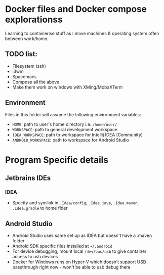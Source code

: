# Docker files and Docker compose explorationss

Learning to containerise stuff as I move machines & operating system often between work/home.

## TODO list:
- Filesystem (zsh)
- i3wm
- Spacemacs
- Compose all the above
- Make them work on windows with XMing/MobaXTerm


## Environment

Files in this folder will assume the following environment variables:
- `HOME`: path to user's home directory i.e. `/home/user/`
- `WORKSPACE`: path to general development workspace 
- `IDEA_WORKSPACE`: path to workspace for Intellij IDEA (Community)
- `ANDROID_WORKSPACE`: path to workspace for Android Studio
# Program Specific details
## Jetbrains IDEs
### IDEA
- Specify and symlink in `.Idea/config`, `.Idea.java`, `.Idea.maven`, `.Idea.gradle` to home flder
## Android Studio
- Android Studio uses same set up as IDEA but doesn't have a .maven folder
- Android SDK specific files installed at `~/.android` 
- For device debugging, mount local `/dev/bus/usb` to give container access to usb devices 
- Docker for Windows runs on Hyper-V which doesn't support USB passthrough right now - won't be able to usb debug there
